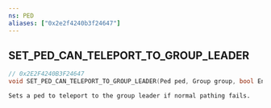 ```yaml
---
ns: PED
aliases: ["0x2e2f4240b3f24647"]
---
```

## SET_PED_CAN_TELEPORT_TO_GROUP_LEADER

```c
// 0x2E2F4240B3F24647
void SET_PED_CAN_TELEPORT_TO_GROUP_LEADER(Ped ped, Group group, bool Enabled);
```

```
Sets a ped to teleport to the group leader if normal pathing fails.
```
